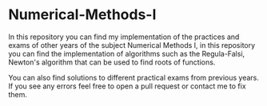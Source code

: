 # Numerical-Methods-I

In this repository you can find my implementation of the practices and exams of other years of the subject Numerical Methods I, in this repository you can find the implementation of algorithms such as the Regula-Falsi, Newton's algorithm that can be used to find roots of functions. 

You can also find solutions to different practical exams from previous years. If you see any errors feel free to open a pull request or contact me to fix them.



